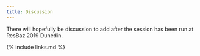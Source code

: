 ```yaml
---
title: Discussion
---
```

There will hopefully be discussion to add after the session has been run at ResBaz 2019 Dunedin.

{% include links.md %}
